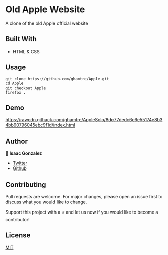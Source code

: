 # Old Apple Website
A clone of the old Apple official website

## Built With
- HTML & CSS

## Usage
```Git
git clone https://github.com/ghamtre/Apple.git
cd Apple
git checkout Apple
firefox .
```
## Demo
https://rawcdn.githack.com/ghamtre/AppleSolo/8dc77dedc6c6e55174e8b34bb90796045ebc9f1d/index.html

## Author
👤 **Isaac Gonzalez**
- [Twitter](https://twitter.com/idgm5)
- [Github](https://github.com/Ghamtre/)

## Contributing
Pull requests are welcome. For major changes, please open an issue first to discuss what you would like to change.

Support this project with a ⭐️ and let us now if you would like to become a contributor!

## License
[MIT](https://github.com/ghamtre/AppleSolo/community/license/new?template=MIT)
